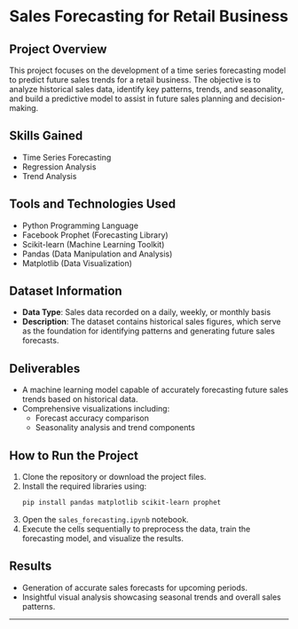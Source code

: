 # Sales Forecasting for Retail Business

## Project Overview
This project focuses on the development of a time series forecasting model to predict future sales trends for a retail business. The objective is to analyze historical sales data, identify key patterns, trends, and seasonality, and build a predictive model to assist in future sales planning and decision-making.

## Skills Gained
- Time Series Forecasting
- Regression Analysis
- Trend Analysis

## Tools and Technologies Used
- Python Programming Language
- Facebook Prophet (Forecasting Library)
- Scikit-learn (Machine Learning Toolkit)
- Pandas (Data Manipulation and Analysis)
- Matplotlib (Data Visualization)

## Dataset Information
- **Data Type**: Sales data recorded on a daily, weekly, or monthly basis
- **Description**: The dataset contains historical sales figures, which serve as the foundation for identifying patterns and generating future sales forecasts.

## Deliverables
- A machine learning model capable of accurately forecasting future sales trends based on historical data.
- Comprehensive visualizations including:
  - Forecast accuracy comparison
  - Seasonality analysis and trend components

## How to Run the Project
1. Clone the repository or download the project files.
2. Install the required libraries using:
   ```bash
   pip install pandas matplotlib scikit-learn prophet
   ```
3. Open the `sales_forecasting.ipynb` notebook.
4. Execute the cells sequentially to preprocess the data, train the forecasting model, and visualize the results.

## Results
- Generation of accurate sales forecasts for upcoming periods.
- Insightful visual analysis showcasing seasonal trends and overall sales patterns.

---


